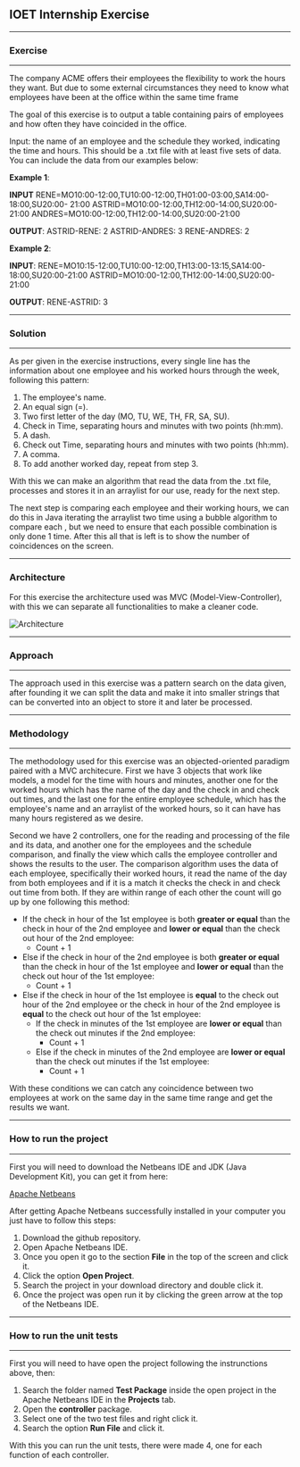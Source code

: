 ## **IOET Internship Exercise**
---
### **Exercise**
---
The company ACME offers their employees the flexibility to work the hours they want. But due to some external circumstances they need to know what employees have been at the office within the same time frame

The goal of this exercise is to output a table containing pairs of employees and how often they have coincided in the office.

Input: the name of an employee and the schedule they worked, indicating the time and hours. This should be a .txt file with at least five sets of data. You can include the data from our examples below:

**Example 1**:

**INPUT**
RENE=MO10:00-12:00,TU10:00-12:00,TH01:00-03:00,SA14:00-18:00,SU20:00- 21:00
ASTRID=MO10:00-12:00,TH12:00-14:00,SU20:00-21:00
ANDRES=MO10:00-12:00,TH12:00-14:00,SU20:00-21:00

**OUTPUT**:
ASTRID-RENE: 2
ASTRID-ANDRES: 3
RENE-ANDRES: 2

**Example 2**:

**INPUT**:
RENE=MO10:15-12:00,TU10:00-12:00,TH13:00-13:15,SA14:00-18:00,SU20:00-21:00
ASTRID=MO10:00-12:00,TH12:00-14:00,SU20:00-21:00

**OUTPUT**:
RENE-ASTRID: 3

---
### **Solution**
---
As per given in the exercise instructions, every single line has the information about one employee and his worked hours through the week, following this pattern:

  1. The employee's name.
  2. An equal sign (=).
  3. Two first letter of the day (MO, TU, WE, TH, FR, SA, SU).
  4. Check in Time, separating hours and minutes with two points (hh:mm).
  5. A dash.
  6. Check out Time, separating hours and minutes with two points (hh:mm).
  7. A comma.
  8. To add another worked day, repeat from step 3.

With this we can make an algorithm that read the data from the .txt file, processes and stores it in an arraylist for our use, ready for the next step.

The next step is comparing each employee and their working hours, we can do this in Java iterating the arraylist two time using a bubble algorithm to compare each , but we need to ensure that each possible combination is only done 1 time. After this all that is left is to show the number of coincidences on the screen.  

---
### **Architecture**
For this exercise the architecture used was MVC (Model-View-Controller), with this we can separate all functionalities to make a cleaner code.

![Architecture](https://github.com/kmzurita/ACME_Internship_Exercise/blob/main/project/images/Architecture.jpeg)

---
### **Approach**
---
The approach used in this exercise was a pattern search on the data given, after founding it we can split the data and make it into smaller strings that can be converted into an object to store it and later be processed.

---
### **Methodology**
---
The methodology used for this exercise was an objected-oriented paradigm paired with a MVC architecure. First we have 3 objects that work like models, a model for the time with hours and minutes, another one for the worked hours which has the name of the day and the check in and check out times, and the last one for the entire employee schedule, which has the employee's name and an arraylist of the worked hours, so it can have has many hours registered as we desire.

Second we have 2 controllers, one for the reading and processing of the file and its data, and another one for the employees and the schedule comparison, and finally the view which calls the employee controller and shows the results to the user. The comparison algorithm uses the data of each employee, specifically their worked hours, it read the name of the day from both employees and if it is a match it checks the check in and check out time from both. If they are within range of each other the count will go up by one following this method:

  * If the check in hour of the 1st employee is both **greater or equal** than the check in hour of the 2nd employee and **lower or equal** than the check out hour of the 2nd employee:
    * Count + 1 
  * Else if the check in hour of the 2nd employee is both **greater or equal** than the check in hour of the 1st employee and **lower or equal** than the check out hour of the 1st employee:
    * Count + 1
  * Else if the check in hour of the 1st employee is **equal** to the check out hour of the 2nd employee or the check in hour of the 2nd employee is **equal** to the check out hour of the 1st employee:
    * If the check in minutes of the 1st employee are **lower or equal** than the check out minutes if the 2nd employee:
      * Count + 1
    * Else if the check in minutes of the 2nd employee are **lower or equal** than the check out minutes if the 1st employee:
      * Count + 1

With these conditions we can catch any coincidence between two employees at work on the same day in the same time range and get the results we want.

---
### **How to run the project**
---
First you will need to download the Netbeans IDE and JDK (Java Development Kit), you can get it from here:

  [Apache Netbeans](https://netbeans.apache.org/download/index.html "Apache Netbeans")

After getting Apache Netbeans successfully installed in your computer you just have to follow this steps:

  1. Download the github repository.
  2. Open Apache Netbeans IDE.
  3. Once you open it go to the section **File** in the top of the screen and click it.
  4. Click the option **Open Project**.
  5. Search the project in your download directory and double click it.
  6. Once the project was open run it by clicking the green arrow at the top of the Netbeans IDE.

---
### **How to run the unit tests**
---
First you will need to have open the project following the instrunctions above, then:

  1. Search the folder named **Test Package** inside the open project in the Apache Netbeans IDE in the **Projects** tab.
  2. Open the **controller** package.
  3. Select one of the two test files and right click it.
  4. Search the option **Run File** and click it.

With this you can run the unit tests, there were made 4, one for each function of each controller.
